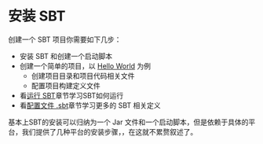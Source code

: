 # 安装 SBT

创建一个 SBT 项目你需要如下几步：

* 安装 SBT 和创建一个启动脚本
* 创建一个简单的项目，以 [Hello World](hello_world.html) 为例
    * 创建项目目录和项目代码相关文件
    * 配置项目构建定义文件
* 看[运行 SBT](running.html)章节学习SBT如何运行
* 看[配置文件 .sbt](build_define.html)章节学习更多的 SBT 相关定义

基本上SBT的安装可以归纳为一个 Jar 文件和一个启动脚本，但是依赖于具体的平台，我们提供了几种平台的安装步骤，，在这就不累赘叙述了。




